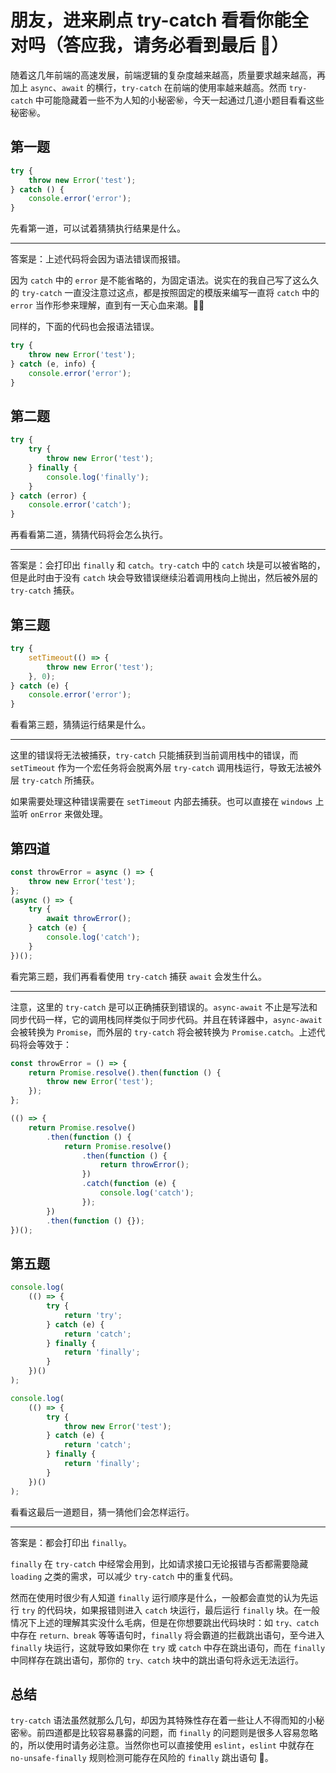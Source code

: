 # 朋友，进来刷点 try-catch 看看你能全对吗（答应我，请务必看到最后 🫣）

随着这几年前端的高速发展，前端逻辑的复杂度越来越高，质量要求越来越高，再加上 `async`、`await` 的横行，`try-catch` 在前端的使用率越来越高。然而 `try-catch` 中可能隐藏着一些不为人知的小秘密㊙️，今天一起通过几道小题目看看这些秘密㊙️。

## 第一题

```js
try {
    throw new Error('test');
} catch () {
    console.error('error');
}
```

先看第一道，可以试着猜猜执行结果是什么。

---

答案是：上述代码将会因为语法错误而报错。

因为 `catch` 中的 `error` 是不能省略的，为固定语法。说实在的我自己写了这么久的 `try-catch` 一直没注意过这点，都是按照固定的模版来编写一直将 `catch` 中的 `error` 当作形参来理解，直到有一天心血来潮。🤦‍♂️

同样的，下面的代码也会报语法错误。

```js
try {
    throw new Error('test');
} catch (e, info) {
    console.error('error');
}
```

## 第二题

```js
try {
    try {
        throw new Error('test');
    } finally {
        console.log('finally');
    }
} catch (error) {
    console.error('catch');
}
```

再看看第二道，猜猜代码将会怎么执行。

---

答案是：会打印出 `finally` 和 `catch`。`try-catch` 中的 `catch` 块是可以被省略的，但是此时由于没有 `catch` 块会导致错误继续沿着调用栈向上抛出，然后被外层的 `try-catch` 捕获。

## 第三题

```js
try {
    setTimeout(() => {
        throw new Error('test');
    }, 0);
} catch (e) {
    console.error('error');
}
```

看看第三题，猜猜运行结果是什么。

---

这里的错误将无法被捕获，`try-catch` 只能捕获到当前调用栈中的错误，而 `setTimeout` 作为一个宏任务将会脱离外层 `try-catch` 调用栈运行，导致无法被外层 `try-catch` 所捕获。

如果需要处理这种错误需要在 `setTimeout` 内部去捕获。也可以直接在 `windows` 上监听 `onError` 来做处理。

## 第四道

```js
const throwError = async () => {
    throw new Error('test');
};
(async () => {
    try {
        await throwError();
    } catch (e) {
        console.log('catch');
    }
})();
```

看完第三题，我们再看看使用 `try-catch` 捕获 `await` 会发生什么。

---

注意，这里的 `try-catch` 是可以正确捕获到错误的。`async-await` 不止是写法和同步代码一样，它的调用栈同样类似于同步代码。并且在转译器中，`async-await` 会被转换为 `Promise`，而外层的 `try-catch` 将会被转换为 `Promise.catch`。上述代码将会等效于：

```js
const throwError = () => {
    return Promise.resolve().then(function () {
        throw new Error('test');
    });
};

(() => {
    return Promise.resolve()
        .then(function () {
            return Promise.resolve()
                .then(function () {
                    return throwError();
                })
                .catch(function (e) {
                    console.log('catch');
                });
        })
        .then(function () {});
})();
```

## 第五题

```js
console.log(
    (() => {
        try {
            return 'try';
        } catch (e) {
            return 'catch';
        } finally {
            return 'finally';
        }
    })()
);
```

```js
console.log(
    (() => {
        try {
            throw new Error('test');
        } catch (e) {
            return 'catch';
        } finally {
            return 'finally';
        }
    })()
);
```

看看这最后一道题目，猜一猜他们会怎样运行。

---

答案是：都会打印出 `finally`。

`finally` 在 `try-catch` 中经常会用到，比如请求接口无论报错与否都需要隐藏 `loading` 之类的需求，可以减少 `try-catch` 中的重复代码。

然而在使用时很少有人知道 `finally` 运行顺序是什么，一般都会直觉的认为先运行 `try` 的代码块，如果报错则进入 `catch` 块运行，最后运行 `finally` 块。在一般情况下上述的理解其实没什么毛病，但是在你想要跳出代码块时：如 `try、catch` 中存在 `return、break` 等等语句时，`finally` 将会霸道的拦截跳出语句，至今进入 `finally` 块运行，这就导致如果你在 `try` 或 `catch` 中存在跳出语句，而在 `finally` 中同样存在跳出语句，那你的 `try、catch` 块中的跳出语句将永远无法运行。

## 总结

`try-catch` 语法虽然就那么几句，却因为其特殊性存在着一些让人不得而知的小秘密㊙️。前四道都是比较容易暴露的问题，而 `finally` 的问题则是很多人容易忽略的，所以使用时请务必注意。当然你也可以直接使用 `eslint`，`eslint` 中就存在 `no-unsafe-finally` 规则检测可能存在风险的 `finally` 跳出语句 🐶。
